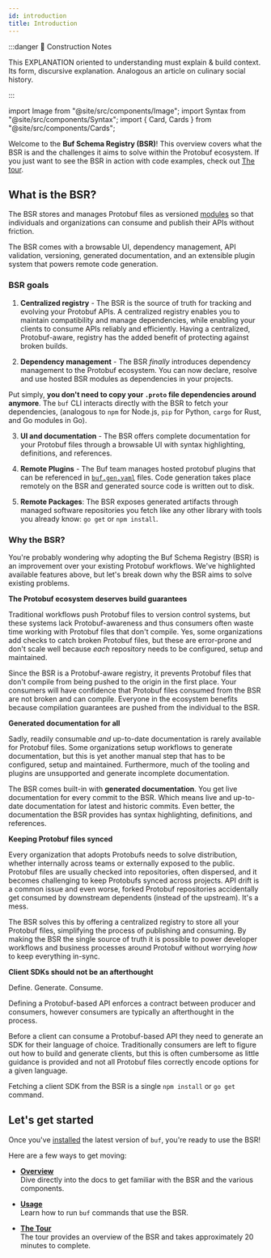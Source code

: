 ```yaml
---
id: introduction
title: Introduction
---
```



:::danger 🚧 Construction Notes

This EXPLANATION oriented to understanding must explain & build context. Its form, discursive explanation. Analogous an
article on culinary social history.

:::

import Image from "@site/src/components/Image";
import Syntax from "@site/src/components/Syntax";
import { Card, Cards } from "@site/src/components/Cards";

<Cards>
  <Card
    name="🖌 Tutorial"
    url="#"
    description="Lorem ipsum dolor sit amet, consectetur adipiscing elit, sed do eiusmod tempor incididunt ut labore et dolore magna aliqua."
  />
  <Card
    name="🚧 How To"
    url="#"
    description="Nisl tincidunt eget nullam non. Sed cras ornare arcu dui vivamus. Id neque aliquam vestibulum morbi blandit. Turpis nunc eget lorem dolor sed."
  />
  <Card
    name="🧱 Reference"
    url="#"
    description="Integer malesuada nunc vel risus commodo viverra maecenas accumsan. Faucibus vitae aliquet nec ullamcorper sit amet."
  />
  <Card
    name="🏗 Explanation"
    url="#"
    description="Scelerisque varius morbi enim nunc faucibus a pellentesque sit amet. Aenean sed adipiscing diam donec adipiscing tristique risus."
  />
</Cards>

Welcome to the **Buf Schema Registry (BSR)**! This overview covers what the BSR
is and the challenges it aims to solve within the Protobuf ecosystem. If you
just want to see the BSR in action with code examples, check out
[The tour](../tour/introduction.md).

## What is the BSR?

The BSR stores and manages Protobuf files as versioned
[modules](overview.mdx#modules) so that individuals and organizations can
consume and publish their APIs without friction.

The BSR comes with a browsable UI, dependency management, API validation,
versioning, generated documentation, and an extensible plugin system that powers
remote code generation.

### BSR goals

1. **Centralized registry** - The BSR is the source of truth for tracking and
   evolving your Protobuf APIs. A centralized registry enables you to maintain
   compatibility and manage dependencies, while enabling your clients to consume
   APIs reliably and efficiently. Having a centralized, Protobuf-aware, registry
   has the added benefit of protecting against broken builds.

2. **Dependency management** - The BSR _finally_ introduces dependency
   management to the Protobuf ecosystem. You can now declare, resolve and use
   hosted BSR modules as dependencies in your projects.

Put simply, **you don't need to copy your `.proto` file dependencies around
anymore**. The `buf` CLI interacts directly with the BSR to fetch your
dependencies, (analogous to `npm` for Node.js, `pip` for Python, `cargo` for
Rust, and Go modules in Go).

3. **UI and documentation** - The BSR offers complete documentation for your
   Protobuf files through a browsable UI with syntax highlighting, definitions,
   and references.

4. **Remote Plugins** - The Buf team manages hosted protobuf plugins that can
   be referenced in [`buf.gen.yaml`][buf-gen-yaml] files. Code generation takes
   place remotely on the BSR and generated source code is written out to disk.

5. **Remote Packages**: The BSR exposes generated artifacts through managed
   software repositories you fetch like any other library with tools you already
   know: `go get` or `npm install`.

### Why the BSR?

You're probably wondering why adopting the Buf Schema Registry (BSR) is an
improvement over your existing Protobuf workflows. We've highlighted available 
features above, but let's break down why the BSR aims to solve existing problems.

**The Protobuf ecosystem deserves build guarantees**

Traditional workflows push Protobuf files to version control systems, but these
systems lack Protobuf-awareness and thus consumers often waste time working with
Protobuf files that don't compile. Yes, some organizations add checks to catch
broken Protobuf files, but these are error-prone and don't scale well because
_each_ repository needs to be configured, setup and maintained.

Since the BSR is a Protobuf-aware registry, it prevents Protobuf files that
don't compile from being pushed to the origin in the first place. Your consumers
will have confidence that Protobuf files consumed from the BSR are not broken
and can compile. Everyone in the ecosystem benefits because compilation
guarantees are pushed from the individual to the BSR.

**Generated documentation for all**

Sadly, readily consumable _and_ up-to-date documentation is rarely available for
Protobuf files. Some organizations setup workflows to generate documentation,
but this is yet another manual step that has to be configured, setup and
maintained. Furthermore, much of the tooling and plugins are unsupported and
generate incomplete documentation.

The BSR comes built-in with **generated documentation**. You get live
documentation for every commit to the BSR. Which means live and up-to-date
documentation for latest and historic commits. Even better, the documentation
the BSR provides has syntax highlighting, definitions, and references.

**Keeping Protobuf files synced**

Every organization that adopts Protobufs needs to solve distribution, whether
internally across teams or externally exposed to the public. Protobuf files are
usually checked into repositories, often dispersed, and it becomes challenging
to keep Protobufs synced across projects. API drift is a common issue and even
worse, forked Protobuf repositories accidentally get consumed by downstream
dependents (instead of the upstream). It's a mess.

The BSR solves this by offering a centralized registry to store all your
Protobuf files, simplifying the process of publishing and consuming. By making
the BSR the single source of truth it is possible to power developer workflows
and business processes around Protobuf without worrying _how_ to keep everything
in-sync.

**Client SDKs should not be an afterthought**

Define. Generate. Consume.

Defining a Protobuf-based API enforces a contract between producer and
consumers, however consumers are typically an afterthought in the process.

Before a client can consume a Protobuf-based API they need to generate an SDK
for their language of choice. Traditionally consumers are left to figure out how
to build and generate clients, but this is often cumbersome as little guidance
is provided and not all Protobuf files correctly encode options for a given
language.

Fetching a client SDK from the BSR is a single `npm install` or `go get`
command.

## Let's get started

Once you've [installed](../installation.mdx) the latest version of `buf`, you're
ready to use the BSR!

Here are a few ways to get moving:

- **[Overview](overview.mdx)** <br/> Dive directly into the docs to get familiar
  with the BSR and the various components.

- **[Usage](usage.mdx)** <br/> Learn how to run `buf` commands that use the BSR.

- **[The Tour](../tour/introduction.md)** <br/> The tour provides an overview of
  the BSR and takes approximately 20 minutes to complete.

[buf-gen-yaml]: /configuration/v1/buf-gen-yaml#plugins
